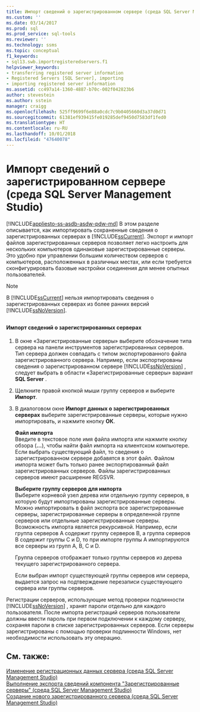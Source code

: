 ```yaml
---
title: Импорт сведений о зарегистрированном сервере (среда SQL Server Management Studio) | Документация Майкрософт
ms.custom: ''
ms.date: 03/14/2017
ms.prod: sql
ms.prod_service: sql-tools
ms.reviewer: ''
ms.technology: ssms
ms.topic: conceptual
f1_keywords:
- sql13.swb.importregisteredservers.f1
helpviewer_keywords:
- transferring registered server information
- Registered Servers [SQL Server], importing
- importing registered server information
ms.assetid: cc497a14-1360-4887-b70c-002f042823b6
author: stevestein
ms.author: sstein
manager: craigg
ms.openlocfilehash: 525ff9699f6e88a0cdc7c9b0405660d3a37d0d71
ms.sourcegitcommit: 61381ef939415fe019285def9450d7583df1fed0
ms.translationtype: HT
ms.contentlocale: ru-RU
ms.lasthandoff: 10/01/2018
ms.locfileid: "47640078"
---
```

# <a name="import-registered-server-information-sql-server-management-studio"></a>Импорт сведений о зарегистрированном сервере (среда SQL Server Management Studio)
[!INCLUDE[appliesto-ss-asdb-asdw-pdw-md](../../includes/appliesto-ss-asdb-asdw-pdw-md.md)]
  В этом разделе описывается, как импортировать сохраненные сведения о зарегистрированных серверах в [!INCLUDE[ssCurrent](../../includes/sscurrent-md.md)]. Экспорт и импорт файлов зарегистрированных серверов позволяет легко настроить для нескольких компьютеров одинаковые зарегистрированные серверы. Это удобно при управлении большим количеством серверов с компьютеров, расположенных в различных местах, или если требуется сконфигурировать базовые настройки соединения для менее опытных пользователей.  
  
> [!NOTE]  
>  В [!INCLUDE[ssCurrent](../../includes/sscurrent-md.md)] нельзя импортировать сведения о зарегистрированных серверах из более ранних версий [!INCLUDE[ssNoVersion](../../includes/ssnoversion-md.md)].  
  
##  <a name="SSMSProcedure"></a>  
  
#### <a name="to-import-registered-server-information"></a>Импорт сведений о зарегистрированных серверах  
  
1.  В окне «Зарегистрированные серверы» выберите обозначение типа сервера на панели инструментов зарегистрированных серверов. Тип сервера должен совпадать с типом экспортированного файла зарегистрированного сервера. Например, если экспортированы сведения о зарегистрированном сервере [!INCLUDE[ssNoVersion](../../includes/ssnoversion-md.md)] , следует выбрать в области «Зарегистрированные серверы» вариант **SQL Server** .  
  
2.  Щелкните правой кнопкой мыши группу серверов и выберите **Импорт**.  
  
3.  В диалоговом окне **Импорт данных о зарегистрированных серверах** выберите зарегистрированные серверы, которые нужно импортировать, и нажмите кнопку **ОК**.  
  
     **Файл импорта**  
     Введите в текстовое поле имя файла импорта или нажмите кнопку обзора (**...**), чтобы найти файл импорта на клиентском компьютере. Если выбрать существующий файл, то сведения о зарегистрированном сервере добавятся в этот файл. Файлом импорта может быть только ранее экспортированный файл зарегистрированных серверов. Файлы зарегистрированных серверов имеют расширение REGSVR.  
  
     **Выберите группу серверов для импорта**  
     Выберите корневой узел дерева или отдельную группу серверов, в которую будут импортированы зарегистрированные серверы. Можно импортировать в файл экспорта все зарегистрированные серверы, зарегистрированные серверы в определенной группе серверов или отдельные зарегистрированные серверы. Возможность импорта является рекурсивной. Например, если группа серверов А содержит группу серверов В, а группа серверов В содержит группы C и D, то при импорте группы А импортируются все серверы из групп А, В, С и D.  
  
     Группа серверов отображает только группы серверов из дерева текущего зарегистрированного сервера.  
  
     Если выбран импорт существующей группы серверов или сервера, выдается запрос на подтверждение перезаписи существующего сервера или группы серверов.  
  
 Регистрации серверов, использующие метод проверки подлинности [!INCLUDE[ssNoVersion](../../includes/ssnoversion-md.md)] , хранят пароли отдельно для каждого пользователя. После импорта регистраций серверов пользователи должны ввести пароль при первом подключении к каждому серверу, сохраняя пароли в списке зарегистрированных серверов. Если серверы зарегистрированы с помощью проверки подлинности Windows, нет необходимости использовать эту операцию.  
  
## <a name="see-also"></a>См. также:  
 [Изменение регистрационных данных сервера (среда SQL Server Management Studio)](../../tools/sql-server-management-studio/change-a-server-s-registration-sql-server-management-studio.md)   
 [Выполнение экспорта сведений компонента "Зарегистрированные серверы" (среда SQL Server Management Studio)](../../tools/sql-server-management-studio/export-registered-server-information-sql-server-management-studio.md)   
 [Создание нового зарегистрированного сервера (среда SQL Server Management Studio)](../../tools/sql-server-management-studio/create-a-new-registered-server-sql-server-management-studio.md)  
  
  
